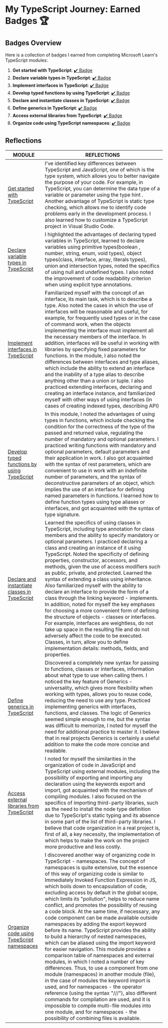 # My TypeScript Journey: Earned Badges 🏆

## Badges Overview

Here is a collection of badges I earned from completing Microsoft Learn's TypeScript modules:

1. **Get started with TypeScript**: [✔️ Badge](https://learn.microsoft.com/en-us/users/ranika23-7739/achievements/vkyw5zwm)
2. **Declare variable types in TypeScript**: [✔️ Badge](https://learn.microsoft.com/en-us/users/ranika23-7739/achievements/k5vakedb)
3. **Implement interfaces in TypeScript**: [✔️ Badge](https://learn.microsoft.com/en-us/users/ranika23-7739/achievements/x23hc7wy)
4. **Develop typed functions by using TypeScript**: [✔️ Badge](https://learn.microsoft.com/en-us/users/ranika23-7739/achievements/yvhwpv4r)
5. **Declare and instantiate classes in TypeScript**: [✔️ Badge](https://learn.microsoft.com/en-us/users/ranika23-7739/achievements/j6e4k5kt)
6. **Define generics in TypeScript**: [✔️ Badge](https://learn.microsoft.com/en-us/users/ranika23-7739/achievements/uf5unmy3)
7. **Access external libraries from TypeScript**: [✔️ Badge](https://learn.microsoft.com/en-us/users/ranika23-7739/achievements/hyghpf28)
8. **Organize code using TypeScript namespaces**: [✔️ Badge](https://learn.microsoft.com/en-us/users/ranika23-7739/achievements/j6ej7nzt)


## Reflections

| MODULE | REFLECTIONS |
| ------ | ------ |
| [Get started with TypeScript](https://learn.microsoft.com/en-us/training/modules/typescript-get-started/) | I've identified key differences between TypeScript and JavaScript, one of which is the type system, which allows you to better navigate the purpose of your code. For example, in TypeScript, you can determine the data type of a variable or parameter using the type hint . Another advantage of TypeScript is static type checking, which allows me to identify code problems early in the development process. I also learned how to customize a TypeScript project in Visual Studio Code. |
| [Declare variable types in TypeScript](https://learn.microsoft.com/en-us/training/modules/typescript-declare-variable-types/) | I highlighted the advantages of declaring typed variables in TypeScript, learned to declare variables using primitive types(boolean , number, string, enum, void types), object types(class, interface, array, literals types), union and intersection types, noted the specifics of using null and undefined types. I also noted the improvement of code readability criterion when using explicit type annotations. |
| [Implement interfaces in TypeScript](https://learn.microsoft.com/en-us/training/modules/typescript-implement-interfaces/) | Familiarized myself with the concept of an interface, its main task, which is to describe a type. Also noted the cases in which the use of interfaces will be reasonable and useful, for example, for frequently used types or in the case of command work, when the objects implementing the interface must implement all the necessary members of the interface. In addition, interfaces will be useful in working with libraries by specifying fixed parameters for functions. In the module, I also noted the differences between interfaces and type aliases, which include the ability to extend an interface and the inability of a type alias to describe anything other than a union or tuple. I also practiced extending interfaces, declaring and creating an interface instance, and familiarized myself with other ways of using interfaces (in cases of creating indexed types, describing API) |
| [Develop typed functions by using TypeScript](https://learn.microsoft.com/en-us/training/modules/typescript-develop-typed-functions/) | In this module, I noted the advantages of using types in functions, which include checking the condition for the correctness of the type of the passed and returned value, regulating the number of mandatory and optional parameters. I practiced writing functions with mandatory and optional parameters, default parameters and their application in work. I also got acquainted with the syntax of rest parameters, which are convenient to use in work with an indefinite number of parameters, and the syntax of deconstructive parameters of an object, which implies the use of an interface for defining named parameters in functions. I learned how to define function types using type aliases or interfaces, and got acquainted with the syntax of type signature. |
| [Declare and instantiate classes in TypeScript](https://learn.microsoft.com/en-us/training/modules/typescript-declare-instantiate-classes/1-introduction) | Learned the specifics of using classes in TypeScript, including type annotation for class members and the ability to specify mandatory or optional parameters. I practiced declaring a class and creating an instance of it using TypeScript. Noted the specificity of defining properties, constructor, accessors, and methods, given the use of access modifiers such as public, private, and protected. Learned the syntax of extending a class using inheritance. Also familiarized myself with the ability to declare an interface to provide the form of a class through the linking keyword - implements. In addition, noted for myself the key emphases for choosing a more convenient form of defining the structure of objects - classes or interfaces. For example, interfaces are weightless, do not take up space in the resulting file and do not adversely affect the code to be executed. Classes, in turn, allow you to define implementation details: methods, fields, and properties. |
| [Define generics in TypeScript](https://learn.microsoft.com/en-us/training/modules/typescript-generics/) | Discovered a completely new syntax for passing to functions, classes or interfaces, information about what type to use when calling them. I noticed the key feature of Generics - universality, which gives more flexibility when working with types, allows you to reuse code, reducing the need to use any type. Practiced implementing generics with interfaces, functions, and classes. The logic of Generics seemed simple enough to me, but the syntax was difficult to memorize, I noted for myself the need for additional practice to master it. I believe that in real projects Generics is certainly a useful addition to make the code more concise and readable. |
| [Access external libraries from TypeScript](https://learn.microsoft.com/en-us/training/modules/typescript-work-external-libraries/) | I noted for myself the similarities in the organization of code in JavaScript and TypeScript using external modules, including the possibility of exporting and importing any declaration using the keywords export and import, got acquainted with the mechanism of compiling modules. I also focused on the specifics of importing third-party libraries, such as the need to install the node type definition due to TypeScript's static typing and its absence in some part of the list of third-party libraries. I believe that code organization in a real project is, first of all, a key necessity, the implementation of which helps to make the work on the project more productive and less costly. |
| [Organize code using TypeScript namespaces](https://learn.microsoft.com/en-us/training/modules/typescript-namespaces-organize-code/) | I discovered another way of organizing code in TypeScript - namespaces. The concept of namespaces is quite extensive, but the essence of this way of organizing code is similar to Immediately Invoked Function Expression in JS, which boils down to encapsulation of code, excluding access by default in the global scope, which limits its "pollution", helps to reduce name conflict, and promotes the possibility of reusing a code block. At the same time, if necessary, any code component can be made available outside namespaces by adding the export keyword before its name. TypeScript provides the ability to build a hierarchy of nested namespaces, which can be aliased using the import keyword for easier navigation. This module provides a comparison table of namespaces and external modules, in which I noted a number of key differences. Thus, to use a component from one module (namespaces) in another module (file), in the case of modules the keyword import is used, and for namespaces - the operator reference (using the syntax "///"), also different commands for compilation are used, and it is impossible to compile multi-file modules into one module, and for namespaces - the possibility of combining files is available.  |
